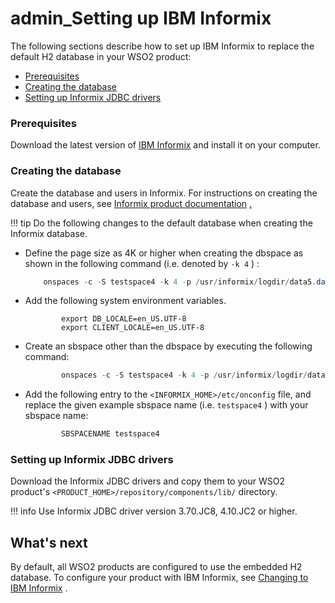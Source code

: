 # admin\_Setting up IBM Informix

The following sections describe how to set up IBM Informix to replace the default H2 database in your WSO2 product:

-   [Prerequisites](#admin_SettingupIBMInformix-Prerequisites)
-   [Creating the database](#admin_SettingupIBMInformix-Creatingthedatabase)
-   [Setting up Informix JDBC drivers](#admin_SettingupIBMInformix-SettingupInformixJDBCdrivers)

### Prerequisites

Download the latest version of [IBM Informix](http://www-01.ibm.com/software/data/informix/downloads.html) and install it on your computer.

### Creating the database

Create the database and users in Informix. For instructions on creating the database and users, see [Informix product documentation](http://www-947.ibm.com/support/entry/portal/all_documentation_links/information_management/informix_servers?productContext=-1122713425) [.](http://www-01.ibm.com/software/data/informix/)

!!! tip
Do the following changes to the default database when creating the Informix database.

-   Define the page size as 4K or higher when creating the dbspace as shown in the following command (i.e. denoted by `-k 4` ) :

    ``` java
        onspaces -c -S testspace4 -k 4 -p /usr/informix/logdir/data5.dat -o 100 -s 3000000
    ```

-   Add the following system environment variables.

    ``` text
            export DB_LOCALE=en_US.UTF-8
            export CLIENT_LOCALE=en_US.UTF-8
    ```

-   Create an sbspace other than the dbspace by executing the following command:

    ``` java
            onspaces -c -S testspace4 -k 4 -p /usr/informix/logdir/data5.dat -o 100 -s 3000000
    ```

-   Add the following entry to the `<INFORMIX_HOME>/etc/onconfig` file, and replace the given example sbspace name (i.e. `testspace4` ) with your sbspace name:

    ``` java
            SBSPACENAME testspace4
    ```


### Setting up Informix JDBC drivers

Download the Informix JDBC drivers and copy them to your WSO2 product's `<PRODUCT_HOME>/repository/components/lib/` directory.

!!! info
Use Informix JDBC driver version 3.70.JC8, 4.10.JC2 or higher.


## What's next

By default, all WSO2 products are configured to use the embedded H2 database. To configure your product with IBM Informix, see [Changing to IBM Informix](https://docs.wso2.com/display/ADMIN44x/Changing+to+IBM+Informix) .
